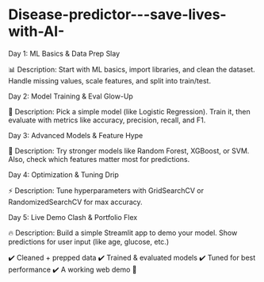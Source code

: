 # Disease-predictor---save-lives-with-AI-
Day 1: ML Basics & Data Prep Slay

📊 Description:
Start with ML basics, import libraries, and clean the dataset. Handle missing values, scale features, and split into train/test.

Day 2: Model Training & Eval Glow-Up

🤖 Description:
Pick a simple model (like Logistic Regression). Train it, then evaluate with metrics like accuracy, precision, recall, and F1.

Day 3: Advanced Models & Feature Hype

🔧 Description:
Try stronger models like Random Forest, XGBoost, or SVM. Also, check which features matter most for predictions.

Day 4: Optimization & Tuning Drip

⚡ Description:
Tune hyperparameters with GridSearchCV or RandomizedSearchCV for max accuracy.

Day 5: Live Demo Clash & Portfolio Flex

🔥 Description:
Build a simple Streamlit app to demo your model. Show predictions for user input (like age, glucose, etc.)

✔️ Cleaned + prepped data
✔️ Trained & evaluated models
✔️ Tuned for best performance
✔️ A working web demo 🎉
